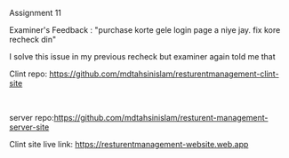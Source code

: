 Assignment 11

Examiner's Feedback  : "purchase korte gele login page a niye jay. fix kore recheck din"



I solve this issue in my previous recheck  but examiner again told me that 









Clint repo:  https://github.com/mdtahsinislam/resturentmanagement-clint-site 

&nbsp;

server repo:https://github.com/mdtahsinislam/resturent-management-server-site



Clint site live link: https://resturentmanagement-website.web.app







